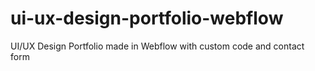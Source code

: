 # ui-ux-design-portfolio-webflow
UI/UX Design Portfolio made in Webflow with custom code and contact form
